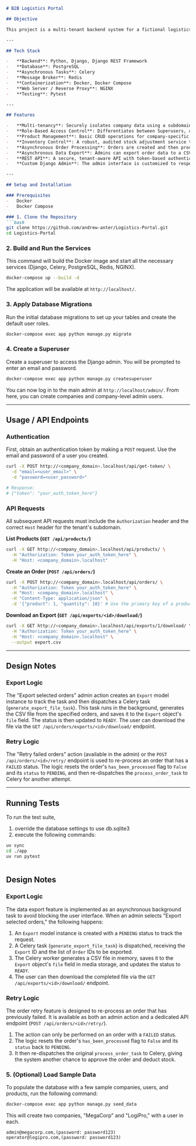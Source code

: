 
````markdown
# B2B Logistics Portal

## Objective

This project is a multi-tenant backend system for a fictional logistics SaaS platform. It allows different companies to manage their products, process orders, and perform administrative actions in a secure, isolated environment. The system features asynchronous task processing with Celery and a complete REST API for integration.

---

## Tech Stack

-   **Backend**: Python, Django, Django REST Framework
-   **Database**: PostgreSQL
-   **Asynchronous Tasks**: Celery
-   **Message Broker**: Redis
-   **Containerization**: Docker, Docker Compose
-   **Web Server / Reverse Proxy**: NGINX
-   **Testing**: Pytest

---

## Features

-   **Multi-tenancy**: Securely isolates company data using a subdomain-based approach (e.g., `companya.localhost`).
-   **Role-Based Access Control**: Differentiates between Superusers, company Admins, and Operators.
-   **Product Management**: Basic CRUD operations for company-specific products.
-   **Inventory Control**: A robust, audited stock adjustment service to prevent race conditions and maintain an inventory log.
-   **Asynchronous Order Processing**: Orders are created and then processed in the background by Celery workers, which includes stock deduction.
-   **Asynchronous Data Export**: Admins can export order data to a CSV file, which is generated in the background.
-   **REST API**: A secure, tenant-aware API with token-based authentication.
-   **Custom Django Admin**: The admin interface is customized to respect multi-tenancy rules, with dynamic views and actions based on user permissions.

---

## Setup and Installation

### Prerequisites
-   Docker
-   Docker Compose

### 1. Clone the Repository
```bash
git clone https://github.com/andrew-anter/Logistics-Portal.git
cd Logistics-Portal
````

### 2\. Build and Run the Services

This command will build the Docker image and start all the necessary services (Django, Celery, PostgreSQL, Redis, NGINX).

```bash
docker-compose up --build -d
```

The application will be available at `http://localhost/`.

### 3\. Apply Database Migrations

Run the initial database migrations to set up your tables and create the default user roles.

```bash
docker-compose exec app python manage.py migrate
```

### 4\. Create a Superuser

Create a superuser to access the Django admin. You will be prompted to enter an email and password.

```bash
docker-compose exec app python manage.py createsuperuser
```

You can now log in to the main admin at `http://localhost/admin/`. From here, you can create companies and company-level admin users.

-----

## Usage / API Endpoints

### Authentication

First, obtain an authentication token by making a `POST` request. Use the email and password of a user you created.

```bash
curl -X POST http://<company_domain>.localhost/api/get-token/ \
  -d "email=<user_email>" \
  -d "password=<user_password>"

# Response:
# {"token": "your_auth_token_here"}
```

### API Requests

All subsequent API requests must include the `Authorization` header and the correct `Host` header for the tenant's subdomain.

**List Products (`GET /api/products/`)**

```bash
curl -X GET http://<company_domain>.localhost/api/products/ \
  -H "Authorization: Token your_auth_token_here" \
  -H "Host: <company_domain>.localhost"
```

**Create an Order (`POST /api/orders/`)**

```bash
curl -X POST http://<company_domain>.localhost/api/orders/ \
  -H "Authorization: Token your_auth_token_here" \
  -H "Host: <company_domain>.localhost" \
  -H "Content-Type: application/json" \
  -d '{"product": 1, "quantity": 10}' # Use the primary key of a product
```

**Download an Export (`GET /api/exports/<id>/download/`)**

```bash
curl -X GET http://<company_domain>.localhost/api/exports/1/download/ \
  -H "Authorization: Token your_auth_token_here" \
  -H "Host: <company_domain>.localhost" \
  --output export.csv
```

-----

## Design Notes

### Export Logic

The "Export selected orders" admin action creates an `Export` model instance to track the task and then dispatches a Celery task (`generate_export_file_task`). This task runs in the background, generates the CSV file from the specified orders, and saves it to the `Export` object's `file` field. The status is then updated to `READY`. The user can download the file via the `GET /api/orders/exports/<id>/download/` endpoint.

### Retry Logic

The "Retry failed orders" action (available in the admin) or the `POST /api/orders/<id>/retry/` endpoint is used to re-process an order that has a `FAILED` status. The logic resets the order's `has_been_processed` flag to `False` and its `status` to `PENDING`, and then re-dispatches the `process_order_task` to Celery for another attempt.

-----

## Running Tests

To run the test suite, 
1. override the database settings to use db.sqlite3
2. execute the following commands:

```bash
uv sync
cd ./app
uv run pytest
```

```
```

## Design Notes

### Export Logic
The data export feature is implemented as an asynchronous background task to avoid blocking the user interface. When an admin selects "Export selected orders," the following happens:
1.  An `Export` model instance is created with a `PENDING` status to track the request.
2.  A Celery task (`generate_export_file_task`) is dispatched, receiving the `Export` ID and the list of `Order` IDs to be exported.
3.  The Celery worker generates a CSV file in memory, saves it to the `Export` object's `file` field in media storage, and updates the status to `READY`.
4.  The user can then download the completed file via the `GET /api/exports/<id>/download/` endpoint.

### Retry Logic
The order retry feature is designed to re-process an order that has previously failed. It is available as both an admin action and a dedicated API endpoint (`POST /api/orders/<id>/retry/`).
1.  The action can only be performed on an order with a `FAILED` status.
2.  The logic resets the order's `has_been_processed` flag to `False` and its `status` back to `PENDING`.
3.  It then re-dispatches the original `process_order_task` to Celery, giving the system another chance to approve the order and deduct stock.


### 5. (Optional) Load Sample Data
To populate the database with a few sample companies, users, and products, run the following command:
```bash
docker-compose exec app python manage.py seed_data
```


This will create two companies, "MegaCorp" and "LogiPro," with a user in each.
```csv
admin@megacorp.com,(password: password123)
operator@logipro.com,(password: password123)
```


